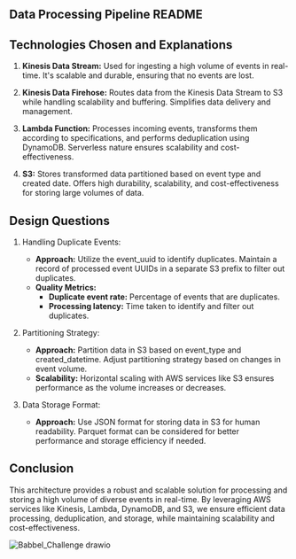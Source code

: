 ## Data Processing Pipeline README

## Technologies Chosen and Explanations

1. **Kinesis Data Stream:** Used for ingesting a high volume of events in real-time. It's scalable and durable, ensuring that no events are lost.

2. **Kinesis Data Firehose:** Routes data from the Kinesis Data Stream to S3 while handling scalability and buffering. Simplifies data delivery and management.

3. **Lambda Function:** Processes incoming events, transforms them according to specifications, and performs deduplication using DynamoDB. Serverless nature ensures scalability and cost-effectiveness.

4. **S3:** Stores transformed data partitioned based on event type and created date. Offers high durability, scalability, and cost-effectiveness for storing large volumes of data.

## Design Questions

1. Handling Duplicate Events:

    - **Approach:** Utilize the event_uuid to identify duplicates. Maintain a record of processed event UUIDs in a separate S3 prefix to filter out duplicates.
    - **Quality Metrics:**
        - **Duplicate event rate:** Percentage of events that are duplicates.
        - **Processing latency:** Time taken to identify and filter out duplicates.
        
2. Partitioning Strategy:

    - **Approach:** Partition data in S3 based on event_type and created_datetime. Adjust partitioning strategy based on changes in event volume.
    - **Scalability:** Horizontal scaling with AWS services like S3 ensures performance as the volume increases or decreases.

3. Data Storage Format:

    - **Approach:** Use JSON format for storing data in S3 for human readability. Parquet format can be considered for better performance and storage efficiency if needed.

## Conclusion
This architecture provides a robust and scalable solution for processing and storing a high volume of diverse events in real-time. By leveraging AWS services like Kinesis, Lambda, DynamoDB, and S3, we ensure efficient data processing, deduplication, and storage, while maintaining scalability and cost-effectiveness.

![Babbel_Challenge drawio](https://github.com/arpeggito/babbel_challenge/assets/145495639/c86498aa-f576-4dbc-94c7-d1a318676c39)
